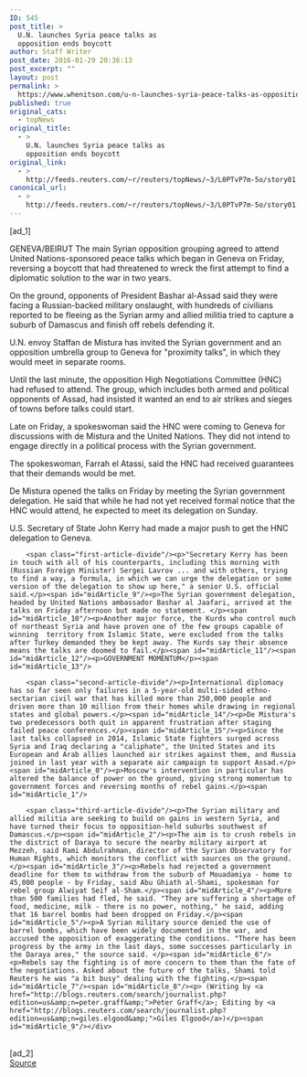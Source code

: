 ```yaml
---
ID: 545
post_title: >
  U.N. launches Syria peace talks as
  opposition ends boycott
author: Staff Writer
post_date: 2016-01-29 20:36:13
post_excerpt: ""
layout: post
permalink: >
  https://www.whenitson.com/u-n-launches-syria-peace-talks-as-opposition-ends-boycott/
published: true
original_cats:
  - topNews
original_title:
  - >
    U.N. launches Syria peace talks as
    opposition ends boycott
original_link:
  - >
    http://feeds.reuters.com/~r/reuters/topNews/~3/L0PTvP7m-5o/story01.htm
canonical_url:
  - >
    http://feeds.reuters.com/~r/reuters/topNews/~3/L0PTvP7m-5o/story01.htm
---
```

 [ad_1]
<br><div id="articleText">
<span id="midArticle_start"/>

<span id="midArticle_0"/><span class="focusParagraph" readability="5"><p><span class="articleLocation">GENEVA/BEIRUT</span> The main Syrian opposition grouping agreed to attend United Nations-sponsored peace talks which began in Geneva on Friday, reversing a boycott that had threatened to wreck the first attempt to find a diplomatic solution to the war in two years.</p></span><span id="midArticle_1"/><p>On the ground, opponents of President Bashar al-Assad said they were facing a Russian-backed military onslaught, with hundreds of civilians reported to be fleeing as the Syrian army and allied militia tried to capture a suburb of Damascus and finish off rebels defending it.</p><span id="midArticle_2"/><p>U.N. envoy Staffan de Mistura has invited the Syrian government and an opposition umbrella group to Geneva for "proximity talks", in which they would meet in separate rooms.</p><span id="midArticle_3"/><p>Until the last minute, the opposition High Negotiations Committee (HNC) had refused to attend. The group, which includes both armed and political opponents of Assad, had insisted it wanted an end to air strikes and sieges of towns before talks could start.</p><span id="midArticle_4"/><p>Late on Friday, a spokeswoman said the HNC were coming to Geneva for discussions with de Mistura and the United Nations. They did not intend to engage directly in a political process with the Syrian government.</p><span id="midArticle_5"/><p>The spokeswoman, Farrah el Atassi, said the HNC had received guarantees that their demands would be met.</p><span id="midArticle_6"/><p>De Mistura opened the talks on Friday by meeting the Syrian government delegation. He said that while he had not yet received formal notice that the HNC would attend, he expected to meet its delegation on Sunday. </p><span id="midArticle_7"/><p>U.S. Secretary of State John Kerry had made a major push to get the HNC delegation to Geneva.</p><span id="midArticle_8"/>
        
        <span class="first-article-divide"/><p>"Secretary Kerry has been in touch with all of his counterparts, including this morning with (Russian Foreign Minister) Sergei Lavrov ... and with others, trying to find a way, a formula, in which we can urge the delegation or some version of the delegation to show up here," a senior U.S. official said.</p><span id="midArticle_9"/><p>The Syrian government delegation, headed by United Nations ambassador Bashar al Jaafari, arrived at the talks on Friday afternoon but made no statement. </p><span id="midArticle_10"/><p>Another major force, the Kurds who control much of northeast Syria and have proven one of the few groups capable of winning  territory from Islamic State, were excluded from the talks after Turkey demanded they be kept away. The Kurds say their absence means the talks are doomed to fail.</p><span id="midArticle_11"/><span id="midArticle_12"/><p>GOVERNMENT MOMENTUM</p><span id="midArticle_13"/>
        
        <span class="second-article-divide"/><p>International diplomacy has so far seen only failures in a 5-year-old multi-sided ethno-sectarian civil war that has killed more than 250,000 people and driven more than 10 million from their homes while drawing in regional states and global powers.</p><span id="midArticle_14"/><p>De Mistura's two predecessors both quit in apparent frustration after staging failed peace conferences.</p><span id="midArticle_15"/><p>Since the last talks collapsed in 2014, Islamic State fighters surged across Syria and Iraq declaring a "caliphate", the United States and its European and Arab allies launched air strikes against them, and Russia joined in last year with a separate air campaign to support Assad.</p><span id="midArticle_0"/><p>Moscow's intervention in particular has altered the balance of power on the ground, giving strong momentum to government forces and reversing months of rebel gains.</p><span id="midArticle_1"/>
        
        <span class="third-article-divide"/><p>The Syrian military and allied militia are seeking to build on gains in western Syria, and have turned their focus to opposition-held suburbs southwest of Damascus.</p><span id="midArticle_2"/><p>The aim is to crush rebels in the district of Daraya to secure the nearby military airport at Mezzeh, said Rami Abdulrahman, director of the Syrian Observatory for Human Rights, which monitors the conflict with sources on the ground.</p><span id="midArticle_3"/><p>Rebels had rejected a government deadline for them to withdraw from the suburb of Mouadamiya - home to 45,000 people - by Friday, said Abu Ghiath al-Shami, spokesman for rebel group Alwiyat Seif al-Sham.</p><span id="midArticle_4"/><p>More than 500 families had fled, he said. "They are suffering a shortage of food, medicine, milk - there is no power, nothing," he said, adding that 16 barrel bombs had been dropped on Friday.</p><span id="midArticle_5"/><p>A Syrian military source denied the use of barrel bombs, which have been widely documented in the war, and accused the opposition of exaggerating the conditions. "There has been progress by the army in the last days, some successes particularly in the Daraya area," the source said. </p><span id="midArticle_6"/><p>Rebels say the fighting is of more concern to them than the fate of the negotiations. Asked about the future of the talks, Shami told Reuters he was "a bit busy" dealing with the fighting.</p><span id="midArticle_7"/><span id="midArticle_8"/><p> (Writing by <a href="http://blogs.reuters.com/search/journalist.php?edition=us&amp;n=peter.graff&amp;">Peter Graff</a>; Editing by <a href="http://blogs.reuters.com/search/journalist.php?edition=us&amp;n=giles.elgood&amp;">Giles Elgood</a>)</p><span id="midArticle_9"/></div>
<br>[ad_2]
<br><a href="http://feeds.reuters.com/~r/reuters/topNews/~3/L0PTvP7m-5o/story01.htm">Source </a>